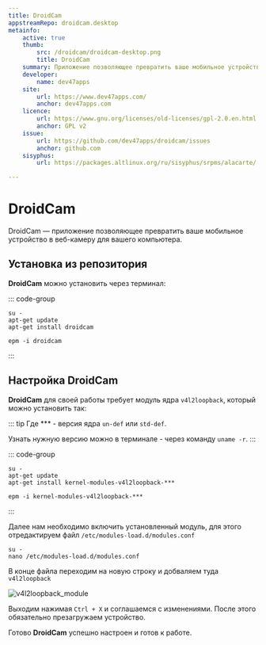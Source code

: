 ```yaml
---
title: DroidCam
appstreamRepo: droidcam.desktop
metainfo:
    active: true
    thumb:
        src: /droidcam/droidcam-desktop.png
        title: DroidCam
    summary: Приложение позволяющее превратить ваше мобильное устройство в веб-камеру для вашего компьютера.
    developer: 
        name: dev47apps
    site:
        url: https://www.dev47apps.com/
        anchor: dev47apps.com
    licence:
        url: https://www.gnu.org/licenses/old-licenses/gpl-2.0.en.html
        anchor: GPL v2
    issue: 
        url: https://github.com/dev47apps/droidcam/issues
        anchor: github.com
    sisyphus:
        url: https://packages.altlinux.org/ru/sisyphus/srpms/alacarte/

---
```




# DroidCam

DroidCam — приложение позволяющее превратить ваше мобильное устройство в веб-камеру для вашего компьютера.

## Установка из репозитория

**DroidCam** можно установить через терминал:

::: code-group

```shell[apt-get]
su -
apt-get update
apt-get install droidcam
```         
```shell[epm]
epm -i droidcam
```
:::

<!--@include: ./parts/install/software-repo.md-->

## Настройка DroidCam

**DroidCam** для своей работы требует модуль ядра `v4l2loopback`, который можно установить так:

::: tip
Где *** - версия ядра `un-def` или `std-def`.

Узнать нужную версию можно в терминале - через команду `uname -r`.
:::

::: code-group

```shell[apt-get]
su -
apt-get update
apt-get install kernel-modules-v4l2loopback-***
```         
```shell[epm]
epm -i kernel-modules-v4l2loopback-***
```
:::

Далее нам необходимо включить установленный модуль, для этого отредактируем файл `/etc/modules-load.d/modules.conf`

```shell
su -
nano /etc/modules-load.d/modules.conf
```

В конце файла переходим на новую строку и добваляем туда `v4l2loopback`

![v4l2loopback_module](/droidcam/v4l2loopback.gif)

Выходим нажимая `Ctrl + X` и соглашаемся с изменениями.
После этого обязательно презагружаем устройство.

Готово **DroidCam** успешно настроен и готов к работе.